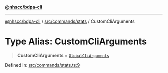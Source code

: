 [**@nhscc/bdpa-cli**](../../../../README.md)

***

[@nhscc/bdpa-cli](../../../../README.md) / [src/commands/stats](../README.md) / CustomCliArguments

# Type Alias: CustomCliArguments

> **CustomCliArguments** = [`GlobalCliArguments`](../../../configure/type-aliases/GlobalCliArguments.md)

Defined in: [src/commands/stats.ts:9](https://github.com/nhscc/bdpa-cli/blob/cc06230b8b3c4bd28c3da1903ce886e7c819a1ce/src/commands/stats.ts#L9)
